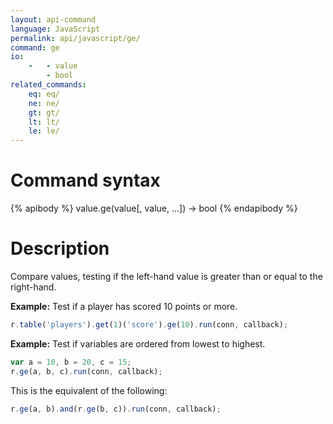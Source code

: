 ```yaml
---
layout: api-command
language: JavaScript
permalink: api/javascript/ge/
command: ge
io:
    -   - value
        - bool
related_commands:
    eq: eq/
    ne: ne/
    gt: gt/
    lt: lt/
    le: le/
---
```


# Command syntax #

{% apibody %}
value.ge(value[, value, ...]) &rarr; bool
{% endapibody %}

# Description #

Compare values, testing if the left-hand value is greater than or equal to the right-hand.

__Example:__ Test if a player has scored 10 points or more.

```js
r.table('players').get(1)('score').ge(10).run(conn, callback);
```

__Example:__ Test if variables are ordered from lowest to highest.

```js
var a = 10, b = 20, c = 15;
r.ge(a, b, c).run(conn, callback);
```

This is the equivalent of the following:

```js
r.ge(a, b).and(r.ge(b, c)).run(conn, callback);
```
